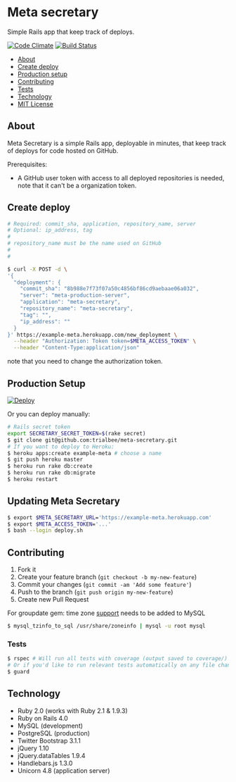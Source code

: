 # Meta secretary
Simple Rails app that keep track of deploys.

[![Code Climate](https://codeclimate.com/github/trialbee/meta-secretary.png)](https://codeclimate.com/github/trialbee/meta-secretary)
[![Build Status](https://travis-ci.org/trialbee/meta-secretary.png?branch=master)](https://travis-ci.org/trialbee/meta-secretary)

- [About](#about)
- [Create deploy](#create-deploy)
- [Production setup](#production-setup)
- [Contributing](#contributing)
- [Tests](#tests)
- [Technology](#technology)
- [MIT License](LICENSE)

## About
Meta Secretary is a simple Rails app, deployable in minutes, that keep track of deploys for code hosted on GitHub.

Prerequisites:
* A GitHub user token with access to all deployed repositories is needed, note that it can't be a organization token.

## Create deploy
```bash
# Required: commit_sha, application, repository_name, server
# Optional: ip_address, tag
#
# repository_name must be the name used on GitHub
#
#

$ curl -X POST -d \
'{
  "deployment": {
    "commit_sha": "8b988e7f73f07a50c4856bf86cd9aebaae06a032",
    "server": "meta-production-server",
    "application": "meta-secretary",
    "repository_name": "meta-secretary",
    "tag": "",
    "ip_address": ""
  }
}' https://example-meta.herokuapp.com/new_deployment \
  --header "Authorization: Token token=$META_ACCESS_TOKEN" \
  --header "Content-Type:application/json"
```
note that you need to change the authorization token.

## Production Setup
[![Deploy](https://www.herokucdn.com/deploy/button.png)](https://heroku.com/deploy)

Or you can deploy manually:
```bash
# Rails secret token
export SECRETARY_SECRET_TOKEN=$(rake secret)
$ git clone git@github.com:trialbee/meta-secretary.git
# If you want to deploy to Heroku:
$ heroku apps:create example-meta # choose a name
$ git push heroku master
$ heroku run rake db:create
$ heroku run rake db:migrate
$ heroku restart
```

## Updating Meta Secretary
```bash
$ export $META_SECRETARY_URL='https://example-meta.herokuapp.com'
$ export $META_ACCESS_TOKEN='...'
$ bash --login deploy.sh
```

## Contributing

1. Fork it
2. Create your feature branch (`git checkout -b my-new-feature`)
3. Commit your changes (`git commit -am 'Add some feature'`)
4. Push to the branch (`git push origin my-new-feature`)
5. Create new Pull Request

For groupdate gem: time zone [support](http://dev.mysql.com/doc/refman/5.6/en/time-zone-support.html) needs to be added to MySQL
```bash
$ mysql_tzinfo_to_sql /usr/share/zoneinfo | mysql -u root mysql
```

### Tests

```bash
$ rspec # Will run all tests with coverage (output saved to coverage/)
# Or if you'd like to run relevant tests automatically on any file change
$ guard
```

## Technology

* Ruby 2.0 (works with Ruby 2.1 & 1.9.3)
* Ruby on Rails 4.0
* MySQL      (development)
* PostgreSQL (production)
* Twitter Bootstrap 3.1.1
* jQuery 1.10
* jQuery.dataTables 1.9.4
* Handlebars.js 1.3.0
* Unicorn 4.8 (application server)

